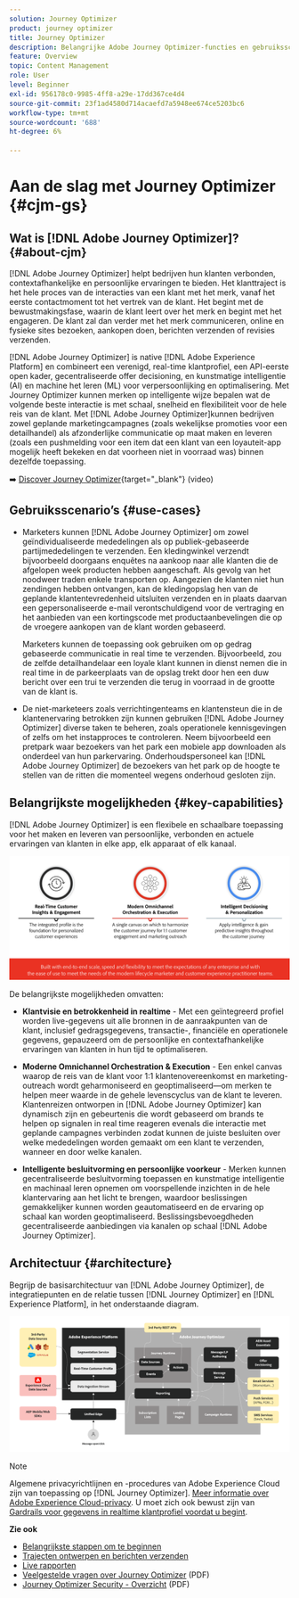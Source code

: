 ```yaml
---
solution: Journey Optimizer
product: journey optimizer
title: Journey Optimizer
description: Belangrijke Adobe Journey Optimizer-functies en gebruiksscenario's ontdekken
feature: Overview
topic: Content Management
role: User
level: Beginner
exl-id: 956178c0-9985-4ff8-a29e-17dd367ce4d4
source-git-commit: 23f1ad4580d714acaefd7a5948ee674ce5203bc6
workflow-type: tm+mt
source-wordcount: '688'
ht-degree: 6%

---
```


# Aan de slag met Journey Optimizer {#cjm-gs}

## Wat is [!DNL Adobe Journey Optimizer]?{#about-cjm}

[!DNL Adobe Journey Optimizer] helpt bedrijven hun klanten verbonden, contextafhankelijke en persoonlijke ervaringen te bieden. Het klanttraject is het hele proces van de interacties van een klant met het merk, vanaf het eerste contactmoment tot het vertrek van de klant. Het begint met de bewustmakingsfase, waarin de klant leert over het merk en begint met het engageren. De klant zal dan verder met het merk communiceren, online en fysieke sites bezoeken, aankopen doen, berichten verzenden of revisies verzenden.

[!DNL Adobe Journey Optimizer] is native [!DNL Adobe Experience Platform] en combineert een verenigd, real-time klantprofiel, een API-eerste open kader, gecentraliseerde offer decisioning, en kunstmatige intelligentie (AI) en machine het leren (ML) voor verpersoonlijking en optimalisering. Met Journey Optimizer kunnen merken op intelligente wijze bepalen wat de volgende beste interactie is met schaal, snelheid en flexibiliteit voor de hele reis van de klant. Met [!DNL Adobe Journey Optimizer]kunnen bedrijven zowel geplande marketingcampagnes (zoals wekelijkse promoties voor een detailhandel) als afzonderlijke communicatie op maat maken en leveren (zoals een pushmelding voor een item dat een klant van een loyauteit-app mogelijk heeft bekeken en dat voorheen niet in voorraad was) binnen dezelfde toepassing.

➡️ [Discover Journey Optimizer](https://experienceleague.adobe.com/docs/journey-optimizer-learn/tutorials/introduction-to-journey-optimizer/introduction.html){target=&quot;_blank&quot;} (video)


## Gebruiksscenario’s {#use-cases}

* Marketers kunnen [!DNL Adobe Journey Optimizer] om zowel geïndividualiseerde mededelingen als op publiek-gebaseerde partijmededelingen te verzenden. Een kledingwinkel verzendt bijvoorbeeld doorgaans enquêtes na aankoop naar alle klanten die de afgelopen week producten hebben aangeschaft. Als gevolg van het noodweer traden enkele transporten op. Aangezien de klanten niet hun zendingen hebben ontvangen, kan de kledingopslag hen van de geplande klantentevredenheid uitsluiten verzenden en in plaats daarvan een gepersonaliseerde e-mail verontschuldigend voor de vertraging en het aanbieden van een kortingscode met productaanbevelingen die op de vroegere aankopen van de klant worden gebaseerd.

   Marketers kunnen de toepassing ook gebruiken om op gedrag gebaseerde communicatie in real time te verzenden. Bijvoorbeeld, zou de zelfde detailhandelaar een loyale klant kunnen in dienst nemen die in real time in de parkeerplaats van de opslag trekt door hen een duw bericht over een trui te verzenden die terug in voorraad in de grootte van de klant is.

* De niet-marketeers zoals verrichtingenteams en klantensteun die in de klantenervaring betrokken zijn kunnen gebruiken [!DNL Adobe Journey Optimizer] diverse taken te beheren, zoals operationele kennisgevingen of zelfs om het instapproces te controleren. Neem bijvoorbeeld een pretpark waar bezoekers van het park een mobiele app downloaden als onderdeel van hun parkervaring. Onderhoudspersoneel kan [!DNL Adobe Journey Optimizer] de bezoekers van het park op de hoogte te stellen van de ritten die momenteel wegens onderhoud gesloten zijn.

## Belangrijkste mogelijkheden {#key-capabilities}

[!DNL Adobe Journey Optimizer] is een flexibele en schaalbare toepassing voor het maken en leveren van persoonlijke, verbonden en actuele ervaringen van klanten in elke app, elk apparaat of elk kanaal.

![](assets/ajo-capabilities.png)

De belangrijkste mogelijkheden omvatten:

* **Klantvisie en betrokkenheid in realtime** - Met een geïntegreerd profiel worden live-gegevens uit alle bronnen in de aanraakpunten van de klant, inclusief gedragsgegevens, transactie-, financiële en operationele gegevens, gepauzeerd om de persoonlijke en contextafhankelijke ervaringen van klanten in hun tijd te optimaliseren.

* **Moderne Omnichannel Orchestration &amp; Execution** - Een enkel canvas waarop de reis van de klant voor 1:1 klantenovereenkomst en marketing-outreach wordt geharmoniseerd en geoptimaliseerd—om merken te helpen meer waarde in de gehele levenscyclus van de klant te leveren. Klantenreizen ontworpen in [!DNL Adobe Journey Optimizer] kan dynamisch zijn en gebeurtenis die wordt gebaseerd om brands te helpen op signalen in real time reageren evenals die interactie met geplande campagnes verbinden zodat kunnen de juiste besluiten over welke mededelingen worden gemaakt om een klant te verzenden, wanneer en door welke kanalen.

* **Intelligente besluitvorming en persoonlijke voorkeur** - Merken kunnen gecentraliseerde besluitvorming toepassen en kunstmatige intelligentie en machinaal leren opnemen om voorspellende inzichten in de hele klantervaring aan het licht te brengen, waardoor beslissingen gemakkelijker kunnen worden geautomatiseerd en de ervaring op schaal kan worden geoptimaliseerd. Beslissingsbevoegdheden gecentraliseerde aanbiedingen via kanalen op schaal [!DNL Adobe Journey Optimizer].

## Architectuur {#architecture}

Begrijp de basisarchitectuur van [!DNL Adobe Journey Optimizer], de integratiepunten en de relatie tussen [!DNL Journey Optimizer] en [!DNL Experience Platform], in het onderstaande diagram.

![](assets/ajo-architecture.png)


>[!NOTE]
>
> Algemene privacyrichtlijnen en -procedures van Adobe Experience Cloud zijn van toepassing op [!DNL Journey Optimizer]. [Meer informatie over Adobe Experience Cloud-privacy](https://www.adobe.com/privacy/experience-cloud.html).
> U moet zich ook bewust zijn van [Gardrails voor gegevens in realtime klantprofiel voordat u begint](https://experienceleague.adobe.com/docs/experience-platform/profile/guardrails.html).


**Zie ook**

* [Belangrijkste stappen om te beginnen](quick-start.md)
* [Trajecten ontwerpen en berichten verzenden](../building-journeys/journey-gs.md)
* [Live rapporten](../reports/live-report.md)
* [Veelgestelde vragen over Journey Optimizer](assets/do-not-localize/AJO-FAQ.pdf) (PDF)
* [Journey Optimizer Security - Overzicht](https://www.adobe.com/content/dam/cc/en/security/pdfs/AJO_SecurityOverview.pdf) (PDF)
